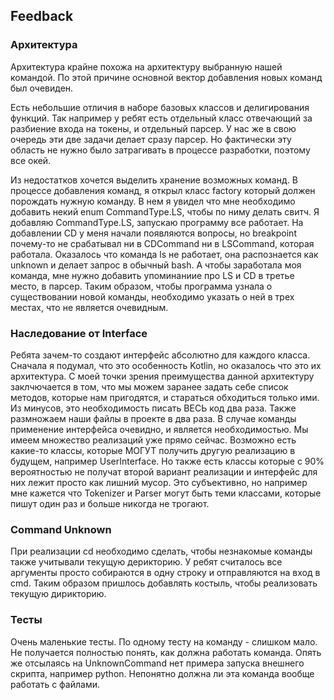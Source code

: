 ## Feedback

### Архитектура

Архитектура крайне похожа на архитектуру выбранную нашей командой. 
По этой причине основной вектор добавления новых команд был очевиден.

Есть небольшие отличия в наборе базовых классов и делигирования функций.
Так например у ребят есть отдельный класс отвечающий за разбиение входа на токены, и отдельный парсер.
У нас же в свою очередь эти две задачи делает сразу парсер. 
Но фактически эту область не нужно было затрагивать в процессе разработки, поэтому все окей.

Из недостатков хочется выделить хранение возможных команд.
В процессе добавления команд, я открыл класс factory который должен порождать нужную команду.
В нем я увидел что мне необходимо добавить некий enum CommandType.LS, чтобы по ниму делать свитч.
Я добавляю CommandType.LS, запускаю программу все работает. На добавлении CD у меня начали появляются вопросы,
но breakpoint почему-то не срабатывал ни в CDCommand ни в LSCommand, которая работала. 
Оказалось что команда ls не работает, она распознается как unknown и делает запрос в обычный bash.
А чтобы заработала моя команда, мне нужно добавить упоминаниие про LS и CD в третье место, в парсер.
Таким образом, чтобы программа узнала о существовании новой команды, необходимо указать о ней в трех местах, что не является очевидным.

### Наследование от Interface

Ребята зачем-то создают интерфейс абсолютно для каждого класса. Сначала я подумал, что это особенность Kotlin, но оказалось что это их архитектура.
С моей точки зрения преимущества данной архитектуру заклчючается в том, что мы можем заранее задать себе список методов, которые нам пригодятся, и стараться обходиться только ими.
Из минусов, это необходимость писать ВЕСЬ код два раза. Также размножаем наши файлы в проекте в два раза. 
В случае команды применение интерфейса очевидно, и является необходимостью. Мы имеем множество реализаций уже прямо сейчас.
Возможно есть какие-то классы, которые МОГУТ получить другую реализацию в будущем, например UserInterface.
Но также есть классы которые с 90% вероятностью не получат второй вариант реализации и интерфейс для них лежит просто как лишний мусор.
Это субъективно, но например мне кажется что Tokenizer и Parser могут быть теми классами, которые пишут один раз и больше никогда не трогают.


### Command Unknown

При реализации cd необходимо сделать, чтобы незнакомые команды также учитывали текущую дерикторию. 
У ребят считалось все аргументы просто собираются в одну строку и отправляются на вход в cmd. 
Таким образом пришлось добавлять костыль, чтобы реализовать текущую дирикторию. 

### Тесты

Очень маленькие тесты. По одному тесту на команду - слишком мало. Не получается полностью понять, как должна работать команда.
Опять же отсылаясь на UnknownCommand нет примера запуска внешнего скрипта, например python. Непонятно должна ли эта команда вообще работать с файлами.
